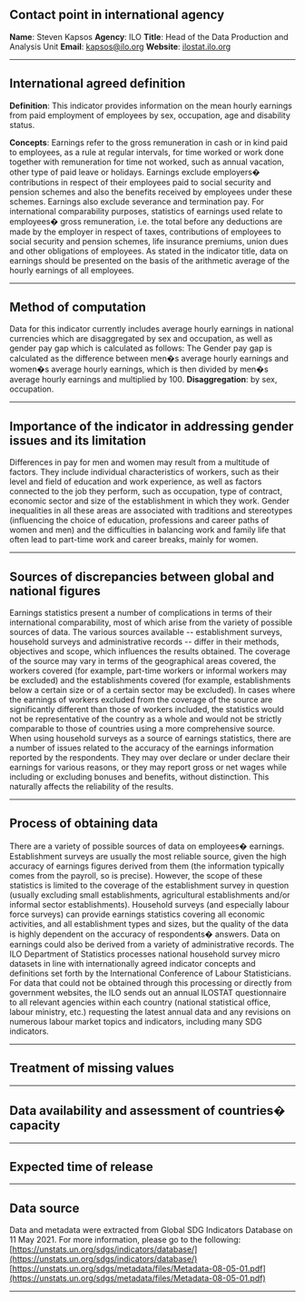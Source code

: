 ## Contact point in international agency

**Name**: Steven Kapsos
**Agency**: ILO
**Title**: Head of the Data Production and Analysis Unit
**Email**: [kapsos@ilo.org](mailto:kapsos@ilo.org)
**Website**: [ilostat.ilo.org](https://ilostat.ilo.org/)

---

## International agreed definition

**Definition**: This indicator provides information on the mean hourly earnings from paid employment of employees by sex, occupation, age and disability status.

**Concepts**: Earnings refer to the gross remuneration in cash or in kind paid to employees, as a rule at regular intervals, for time worked or work done together with remuneration for time not worked, such as annual vacation, other type of paid leave or holidays. Earnings exclude employers� contributions in respect of their employees paid to social security and pension schemes and also the benefits received by employees under these schemes. Earnings also exclude severance and termination pay. For international comparability purposes, statistics of earnings used relate to employees� gross remuneration, i.e. the total before any deductions are made by the employer in respect of taxes, contributions of employees to social security and pension schemes, life insurance premiums, union dues and other obligations of employees. As stated in the indicator title, data on earnings should be presented on the basis of the arithmetic average of the hourly earnings of all employees.

---

## Method of computation

Data for this indicator currently includes average hourly earnings in national currencies which are disaggregated by sex and occupation, as well as gender pay gap which is calculated as follows: The Gender pay gap is calculated as the difference between men�s average hourly earnings and women�s average hourly earnings, which is then divided by men�s average hourly earnings and multiplied by 100. **Disaggregation**: by sex, occupation.

---

## Importance of the indicator in addressing gender issues and its limitation

Differences in pay for men and women may result from a multitude of factors. They include individual characteristics of workers, such as their level and field of education and work experience, as well as factors connected to the job they perform, such as occupation, type of contract, economic sector and size of the establishment in which they work. Gender inequalities in all these areas are associated with traditions and stereotypes \(influencing the choice of education, professions and career paths of women and men\) and the difficulties in balancing work and family life that often lead to part-time work and career breaks, mainly for women.

---

## Sources of discrepancies between global and national figures

Earnings statistics present a number of complications in terms of their international comparability, most of which arise from the variety of possible sources of data. The various sources available -- establishment surveys, household surveys and administrative records -- differ in their methods, objectives and scope, which influences the results obtained. The coverage of the source may vary in terms of the geographical areas covered, the workers covered \(for example, part-time workers or informal workers may be excluded\) and the establishments covered \(for example, establishments below a certain size or of a certain sector may be excluded\). In cases where the earnings of workers excluded from the coverage of the source are significantly different than those of workers included, the statistics would not be representative of the country as a whole and would not be strictly comparable to those of countries using a more comprehensive source. When using household surveys as a source of earnings statistics, there are a number of issues related to the accuracy of the earnings information reported by the respondents. They may over declare or under declare their earnings for various reasons, or they may report gross or net wages while including or excluding bonuses and benefits, without distinction. This naturally affects the reliability of the results.

---

## Process of obtaining data

There are a variety of possible sources of data on employees� earnings. Establishment surveys are usually the most reliable source, given the high accuracy of earnings figures derived from them \(the information typically comes from the payroll, so is precise\). However, the scope of these statistics is limited to the coverage of the establishment survey in question \(usually excluding small establishments, agricultural establishments and/or informal sector establishments\). Household surveys \(and especially labour force surveys\) can provide earnings statistics covering all economic activities, and all establishment types and sizes, but the quality of the data is highly dependent on the accuracy of respondents� answers. Data on earnings could also be derived from a variety of administrative records. The ILO Department of Statistics processes national household survey micro datasets in line with internationally agreed indicator concepts and definitions set forth by the International Conference of Labour Statisticians. For data that could not be obtained through this processing or directly from government websites, the ILO sends out an annual ILOSTAT questionnaire to all relevant agencies within each country \(national statistical office, labour ministry, etc.\) requesting the latest annual data and any revisions on numerous labour market topics and indicators, including many SDG indicators.

---

## Treatment of missing values

---

## Data availability and assessment of countries� capacity

---

## Expected time of release

---

## Data source

Data and metadata were extracted from Global SDG Indicators Database on 11 May 2021. For more information, please go to the following: [https://unstats.un.org/sdgs/indicators/database/](https://unstats.un.org/sdgs/indicators/database/) [https://unstats.un.org/sdgs/metadata/files/Metadata-08-05-01.pdf](https://unstats.un.org/sdgs/metadata/files/Metadata-08-05-01.pdf)

---
